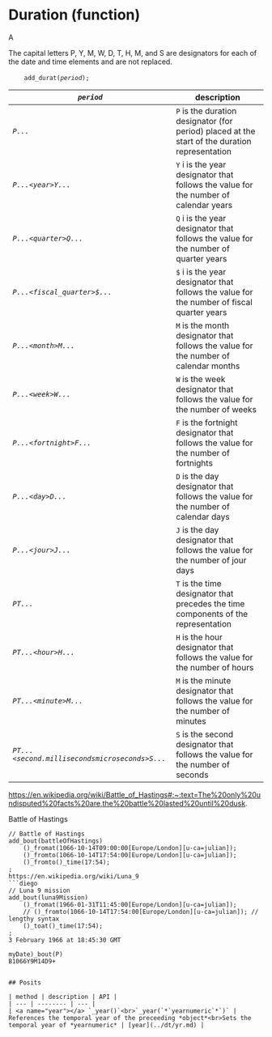 # Duration (function)
A 

<!-- https://tc39.es/proposal-temporal/docs/duration.html -->
<!-- https://en.wikipedia.org/wiki/ISO_8601#Durations -->

The capital letters P, Y, M, W, D, T, H, M, and S are designators for each of the date and time elements and are not replaced.



&nbsp;&nbsp;&nbsp;&nbsp;&nbsp;&nbsp;` add_durat(`*`period`*`);`<br>


| *`period`* | description |
| --- | --- |
| *`P...`* | `P` is the duration designator (for period) placed at the start of the duration representation |
| *`P...<year>Y...`* | `Y` i is the year designator that follows the value for the number of calendar years |
| *`P...<quarter>Q...`* | `Q` i is the year designator that follows the value for the number of quarter years |
| *`P...<fiscal_quarter>$...`* | `$` i is the year designator that follows the value for the number of fiscal quarter years |
| *`P...<month>M...`* | `M` is the month designator that follows the value for the number of calendar months |
| *`P...<week>W...`* | `W` is the week designator that follows the value for the number of weeks |
| *`P...<fortnight>F...`* | `F` is the fortnight designator that follows the value for the number of fortnights |
| *`P...<day>D...`* | `D` is the day designator that follows the value for the number of calendar days |
| *`P...<jour>J...`* | `J` is the day designator that follows the value for the number of jour days |
| *`PT...`* | `T` is the time designator that precedes the time components of the representation |
| *`PT...<hour>H...`* | `H` is the hour designator that follows the value for the number of hours |
*`PT...<minute>M...`* | `M` is the minute designator that follows the value for the number of minutes |
*`PT...<second.millisecondsmicroseconds>S...`* | `S` is the second designator that follows the value for the number of seconds |

https://en.wikipedia.org/wiki/Battle_of_Hastings#:~:text=The%20only%20undisputed%20facts%20are,the%20battle%20lasted%20until%20dusk.

Battle of Hastings
```diego
// Battle of Hastings
add_bout(battleOfHastings)
    ()_fromat(1066-10-14T09:00:00[Europe/London][u-ca=julian]);
    ()_fromto(1066-10-14T17:54:00[Europe/London][u-ca=julian]);
    ()_fromto()_time(17:54);
;
https://en.wikipedia.org/wiki/Luna_9
```diego
// Luna 9 mission
add_bout(luna9Mission)
    ()_fromat(1966-01-31T11:45:00[Europe/London][u-ca=julian]);
    // ()_fromto(1066-10-14T17:54:00[Europe/London][u-ca=julian]); // lengthy syntax
    ()_toat()_time(17:54);
;
3 February 1966 at 18:45:30 GMT

myDate)_bout(P)
B1066Y9M14D9+


## Posits

| method | description | API |
| --- | -------- | --- |
| <a name="year"></a> `_year()`<br>`_year(`*`yearnumeric`*`)` | References the temporal year of the preceeding *object*<br>Sets the temporal year of *yearnumeric* | [year](../dt/yr.md) |